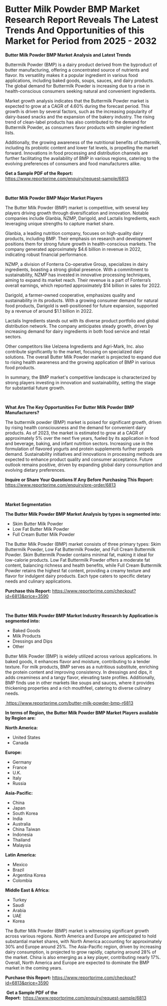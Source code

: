 <p><h1>Butter Milk Powder BMP Market Research Report Reveals The Latest Trends And Opportunities of this Market for Period from 2025 - 2032</h1></p><p><strong>Butter Milk Powder BMP Market Analysis and Latest Trends</strong></p>
<p><p>Buttermilk Powder (BMP) is a dairy product derived from the byproduct of butter manufacturing, offering a concentrated source of nutrients and flavor. Its versatility makes it a popular ingredient in various food applications, including baked goods, soups, sauces, and dairy products. The global demand for Buttermilk Powder is increasing due to a rise in health-conscious consumers seeking natural and convenient ingredients.</p><p>Market growth analysis indicates that the Buttermilk Powder market is expected to grow at a CAGR of 4.60% during the forecast period. This growth is driven by several factors, such as the increasing popularity of dairy-based snacks and the expansion of the bakery industry. The rising trend of clean-label products has also contributed to the demand for Buttermilk Powder, as consumers favor products with simpler ingredient lists.</p><p>Additionally, the growing awareness of the nutritional benefits of buttermilk, including its probiotic content and lower fat levels, is propelling the market forward. Innovations in food processing and distribution channels are further facilitating the availability of BMP in various regions, catering to the evolving preferences of consumers and food manufacturers alike.</p></p>
<p><strong>Get a Sample PDF of the Report:&nbsp;</strong> <a href="https://www.reportprime.com/enquiry/request-sample/6813?utm_campaign=4466&utm_medium=2&utm_source=Github&utm_content=ia&utm_term=16052025&utm_id=butter-milk-powder-bmp">https://www.reportprime.com/enquiry/request-sample/6813</a></p>
<p>&nbsp;</p>
<p><strong>Butter Milk Powder BMP Major Market Players</strong></p>
<p><p>The Butter Milk Powder (BMP) market is competitive, with several key players driving growth through diversification and innovation. Notable companies include Glanbia, NZMP, Darigold, and Lactalis Ingredients, each leveraging unique strengths to capture market share.</p><p>Glanbia, a leading nutrition company, focuses on high-quality dairy products, including BMP. Their emphasis on research and development positions them for strong future growth in health-conscious markets. The company generated approximately $4.6 billion in revenue in 2022, indicating robust financial performance.</p><p>NZMP, a division of Fonterra Co-operative Group, specializes in dairy ingredients, boasting a strong global presence. With a commitment to sustainability, NZMP has invested in innovative processing techniques, aiming to expand its market reach. Their revenue is a part of Fonterra’s overall earnings, which reported approximately $14 billion in sales for 2022.</p><p>Darigold, a farmer-owned cooperative, emphasizes quality and sustainability in its products. With a growing consumer demand for natural food products, Darigold is well-positioned for future expansion, supported by a revenue of around $1.1 billion in 2022.</p><p>Lactalis Ingredients stands out with its diverse product portfolio and global distribution network. The company anticipates steady growth, driven by increasing demand for dairy ingredients in both food service and retail sectors.</p><p>Other competitors like Uelzena Ingredients and Agri-Mark, Inc. also contribute significantly to the market, focusing on specialized dairy solutions. The overall Butter Milk Powder market is projected to expand due to rising health awareness and the growing application of BMP in various food products.</p><p>In summary, the BMP market's competitive landscape is characterized by strong players investing in innovation and sustainability, setting the stage for substantial future growth.</p></p>
<p>&nbsp;</p>
<p><strong>What Are The Key Opportunities For Butter Milk Powder BMP Manufacturers?</strong></p>
<p><p>The buttermilk powder (BMP) market is poised for significant growth, driven by rising health consciousness and the demand for convenient dairy products. As of 2023, the market is estimated to grow at a CAGR of approximately 5% over the next five years, fueled by its application in food and beverage, baking, and infant nutrition sectors. Increasing use in the formulation of flavored yogurts and protein supplements further propels demand. Sustainability initiatives and innovations in processing methods are expected to enhance product quality and consumer acceptance. Future outlook remains positive, driven by expanding global dairy consumption and evolving dietary preferences.</p></p>
<p><strong>Inquire or Share Your Questions If Any Before Purchasing This Report:</strong> <a href="https://www.reportprime.com/enquiry/pre-order/6813?utm_campaign=4466&utm_medium=2&utm_source=Github&utm_content=ia&utm_term=16052025&utm_id=butter-milk-powder-bmp">https://www.reportprime.com/enquiry/pre-order/6813</a></p>
<p>&nbsp;</p>
<p><strong>Market Segmentation</strong></p>
<p><strong>The Butter Milk Powder BMP Market Analysis by types is segmented into:</strong></p>
<p><ul><li>Skim Butter Milk Powder</li><li>Low Fat Butter Milk Powder</li><li>Full Cream Butter Milk Powder</li></ul></p>
<p><p>The Butter Milk Powder (BMP) market consists of three primary types: Skim Buttermilk Powder, Low Fat Buttermilk Powder, and Full Cream Buttermilk Powder. Skim Buttermilk Powder contains minimal fat, making it ideal for low-calorie products. Low Fat Buttermilk Powder offers a moderate fat content, balancing richness and health benefits, while Full Cream Buttermilk Powder retains the highest fat content, providing a creamy texture and flavor for indulgent dairy products. Each type caters to specific dietary needs and culinary applications.</p></p>
<p><strong>Purchase this Report:&nbsp;</strong><a href="https://www.reportprime.com/checkout?id=6813&price=3590&utm_campaign=4466&utm_medium=2&utm_source=Github&utm_content=ia&utm_term=16052025&utm_id=butter-milk-powder-bmp">https://www.reportprime.com/checkout?id=6813&price=3590</a></p>
<p>&nbsp;</p>
<p><strong>The Butter Milk Powder BMP Market Industry Research by Application is segmented into:</strong></p>
<p><ul><li>Baked Goods</li><li>Milk Products</li><li>Dressings and Dips</li><li>Other</li></ul></p>
<p><p>Butter Milk Powder (BMP) is widely utilized across various applications. In baked goods, it enhances flavor and moisture, contributing to a tender texture. For milk products, BMP serves as a nutritious substitute, enriching the protein content and improving consistency. In dressings and dips, it adds creaminess and a tangy flavor, elevating taste profiles. Additionally, BMP finds use in other markets like soups and sauces, where it provides thickening properties and a rich mouthfeel, catering to diverse culinary needs.</p></p>
<p><a href="https://www.reportprime.com/butter-milk-powder-bmp-r6813?utm_campaign=4466&utm_medium=2&utm_source=Github&utm_content=ia&utm_term=16052025&utm_id=butter-milk-powder-bmp">&nbsp;https://www.reportprime.com/butter-milk-powder-bmp-r6813</a></p>
<p><strong>In terms of Region, the Butter Milk Powder BMP Market Players available by Region are:</strong></p>
<p>
    <p> <strong> North America: </strong>
        <ul>
            <li>United States</li>
            <li>Canada</li>
        </ul>
        </p> 
    <p> <strong> Europe: </strong>
        <ul>
            <li>Germany</li>
            <li>France</li>
            <li>U.K.</li>
            <li>Italy</li>
            <li>Russia</li>
        </ul>
        </p> 
    <p> <strong> Asia-Pacific: </strong>
        <ul>
            <li>China</li>
            <li>Japan</li>
            <li>South Korea</li>
            <li>India</li>
            <li>Australia</li>
            <li>China Taiwan</li>
            <li>Indonesia</li>
            <li>Thailand</li>
            <li>Malaysia</li>
        </ul>
        </p> 
    <p> <strong> Latin America: </strong>
        <ul>
            <li>Mexico</li>
            <li>Brazil</li>
            <li>Argentina Korea</li>
            <li>Colombia</li>
        </ul>
        </p> 
    <p> <strong> Middle East & Africa: </strong>
        <ul>
            <li>Turkey</li>
            <li>Saudi</li>
            <li>Arabia</li>
            <li>UAE</li>
            <li>Korea</li>
        </ul>
    </p>
    </p>
<p><p>The Butter Milk Powder (BMP) market is witnessing significant growth across various regions. North America and Europe are anticipated to hold substantial market shares, with North America accounting for approximately 30% and Europe around 25%. The Asia-Pacific region, driven by increasing dairy consumption, is projected to grow rapidly, capturing around 28% of the market. China is also emerging as a key player, contributing nearly 17%. Overall, North America and Europe are expected to dominate the BMP market in the coming years.</p></p>
<p><strong>Purchase this Report: </strong><a href="https://www.reportprime.com/checkout?id=6813&price=3590&utm_campaign=4466&utm_medium=2&utm_source=Github&utm_content=ia&utm_term=16052025&utm_id=butter-milk-powder-bmp">https://www.reportprime.com/checkout?id=6813&price=3590</a></p>
<p>&nbsp;<strong>Get a Sample PDF of the Report:&nbsp;&nbsp;</strong><a href="https://www.reportprime.com/enquiry/request-sample/6813?utm_campaign=4466&utm_medium=2&utm_source=Github&utm_content=ia&utm_term=16052025&utm_id=butter-milk-powder-bmp">https://www.reportprime.com/enquiry/request-sample/6813</a></p>
<p><strong></strong></p>
<p><p></p><p></p><p></p></p>